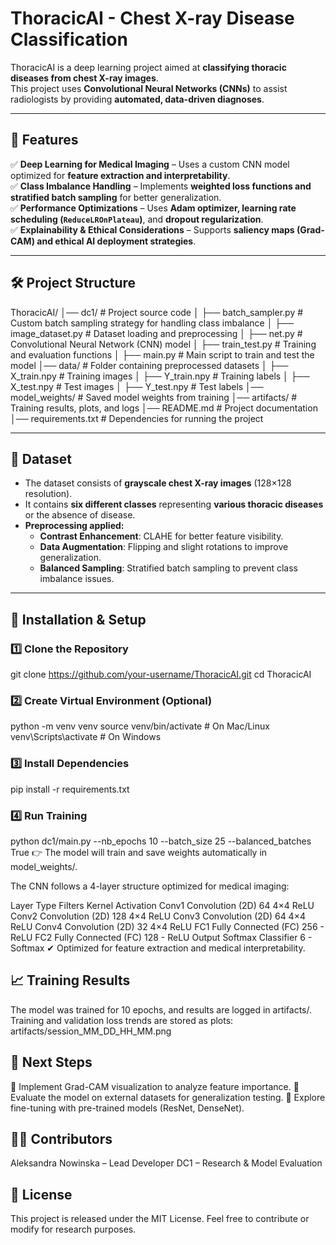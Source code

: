 # ThoracicAI - Chest X-ray Disease Classification  

ThoracicAI is a deep learning project aimed at **classifying thoracic diseases from chest X-ray images**.  
This project uses **Convolutional Neural Networks (CNNs)** to assist radiologists by providing **automated, data-driven diagnoses**.  

---

## **📌 Features**
✅ **Deep Learning for Medical Imaging** – Uses a custom CNN model optimized for **feature extraction and interpretability**.  
✅ **Class Imbalance Handling** – Implements **weighted loss functions and stratified batch sampling** for better generalization.  
✅ **Performance Optimizations** – Uses **Adam optimizer, learning rate scheduling (`ReduceLROnPlateau`)**, and **dropout regularization**.  
✅ **Explainability & Ethical Considerations** – Supports **saliency maps (Grad-CAM) and ethical AI deployment strategies**.  

---

## **🛠 Project Structure**

ThoracicAI/
│── dc1/                 # Project source code
│   ├── batch_sampler.py  # Custom batch sampling strategy for handling class imbalance
│   ├── image_dataset.py  # Dataset loading and preprocessing
│   ├── net.py            # Convolutional Neural Network (CNN) model
│   ├── train_test.py     # Training and evaluation functions
│   ├── main.py           # Main script to train and test the model
│── data/                 # Folder containing preprocessed datasets
│   ├── X_train.npy       # Training images
│   ├── Y_train.npy       # Training labels
│   ├── X_test.npy        # Test images
│   ├── Y_test.npy        # Test labels
│── model_weights/        # Saved model weights from training
│── artifacts/            # Training results, plots, and logs
│── README.md             # Project documentation
│── requirements.txt      # Dependencies for running the project


---

## **📂 Dataset**
- The dataset consists of **grayscale chest X-ray images** (128×128 resolution).  
- It contains **six different classes** representing **various thoracic diseases** or the absence of disease.  
- **Preprocessing applied:**  
  - **Contrast Enhancement**: CLAHE for better feature visibility.  
  - **Data Augmentation**: Flipping and slight rotations to improve generalization.  
  - **Balanced Sampling**: Stratified batch sampling to prevent class imbalance issues.  

---

## **🚀 Installation & Setup**
### **1️⃣ Clone the Repository**
git clone https://github.com/your-username/ThoracicAI.git
cd ThoracicAI

### **2️⃣ Create Virtual Environment (Optional)**
python -m venv venv
source venv/bin/activate  # On Mac/Linux
venv\Scripts\activate  # On Windows

### **3️⃣ Install Dependencies**
pip install -r requirements.txt

### **4️⃣ Run Training**
python dc1/main.py --nb_epochs 10 --batch_size 25 --balanced_batches True
👉 The model will train and save weights automatically in model_weights/.


The CNN follows a 4-layer structure optimized for medical imaging:

Layer	Type	Filters	Kernel	Activation
Conv1	Convolution (2D)	64	4×4	ReLU
Conv2	Convolution (2D)	128	4×4	ReLU
Conv3	Convolution (2D)	64	4×4	ReLU
Conv4	Convolution (2D)	32	4×4	ReLU
FC1	Fully Connected (FC)	256	-	ReLU
FC2	Fully Connected (FC)	128	-	ReLU
Output	Softmax Classifier	6	-	Softmax
✔ Optimized for feature extraction and medical interpretability.

## **📈 Training Results**
The model was trained for 10 epochs, and results are logged in artifacts/.
Training and validation loss trends are stored as plots:
artifacts/session_MM_DD_HH_MM.png

## **📌 Next Steps**
🔹 Implement Grad-CAM visualization to analyze feature importance.
🔹 Evaluate the model on external datasets for generalization testing.
🔹 Explore fine-tuning with pre-trained models (ResNet, DenseNet).

## **👨‍💻 Contributors**
Aleksandra Nowinska – Lead Developer
DC1 – Research & Model Evaluation

## **📜 License**
This project is released under the MIT License.
Feel free to contribute or modify for research purposes.
